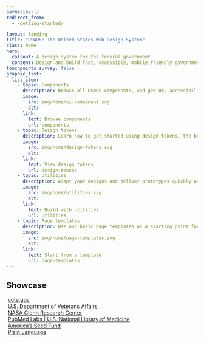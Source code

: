```yaml
---
permalink: /
redirect_from:
  - /getting-started/

layout: landing
title: "USWDS: The United States Web Design System"
class: home
hero:
  callout: A design system for the federal government
  content: Design and build fast, accessible, mobile-friendly government websites backed by user research.
touchpoints_survey: false
graphic_list:
  list_item:
    - topic: Components
      description: Browse all USWDS components, and get UX, accessibility, and implementation guidance.
      image:
        src: img/home/ui-component.svg
        alt:
      link:
        text: Browse components
        url: components
    - topic: Design tokens
      description: Learn how to get started using design tokens, the building blocks of USWDS component design.
      image:
        src: img/home/design-tokens.svg
        alt:
      link:
        text: View design tokens
        url: design-tokens
    - topic: Utilities
      description: Adapt your designs and deliver prototypes quickly and consistently without touching a line of CSS.
      image:
        src: img/home/utilities.svg
        alt:
      link:
        text: Build with utilities
        url: utilities
    - topic: Page templates
      description: Use our basic page templates as a starting point for your design and development process.
      image:
        src: img/home/page-templates.svg
        alt:
      link:
        text: Start from a template
        url: page-templates
---
```


<section class="usa-section bg-base-lightest showcase" aria-label="Sites using USWDS">
  <div class="grid-container">
    <h2 class="font-lang-xl margin-y-0 line-height-serif-2">Showcase</h2>
    <div class="grid-row grid-gap tablet:margin-top-3">
      <div class="tablet:grid-col">
        <img src="{{ site.baseurl }}/img/webp/home/showcase/vote.webp" alt="">
        <a href="https://vote.gov/">vote.gov</a>
      </div>
      <div class="tablet:grid-col">
        <img src="{{ site.baseurl }}/img/webp/home/showcase/va-healthcare.webp" alt="">
        <a href="https://www.va.gov/">U.S. Department of Veterans Affairs</a>
      </div>
      <div class="tablet:grid-col">
        <img src="{{ site.baseurl }}/img/webp/home/showcase/nasa.webp" alt="">
        <a href="https://www1.grc.nasa.gov/">NASA Glenn Research Center</a>
      </div>
    </div>
  </div>

  <div class="grid-container tablet:margin-top-6">
    <div class="grid-row grid-gap">
      <div class="tablet:grid-col">
        <img src="{{ site.baseurl }}/img/webp/home/showcase/pubmed.webp" alt="">
        <a class="font-lang-md" href="https://www.ncbi.nlm.nih.gov/labs/pubmed/">PubMed Labs | U.S. National Library of Medicine</a>
      </div>
      <div class="tablet:grid-col">
        <img src="{{ site.baseurl }}/img/webp/home/showcase/seedfund.webp" alt="">
        <a href="https://seedfund.nsf.gov/">America’s Seed Fund</a>
      </div>
      <div class="tablet:grid-col">
        <img src="{{ site.baseurl }}/img/webp/home/showcase/plainlanguage.webp" alt="">
        <a href="https://plainlanguage.gov/">Plain Language</a>
      </div>
    </div>
  </div>
</section>
